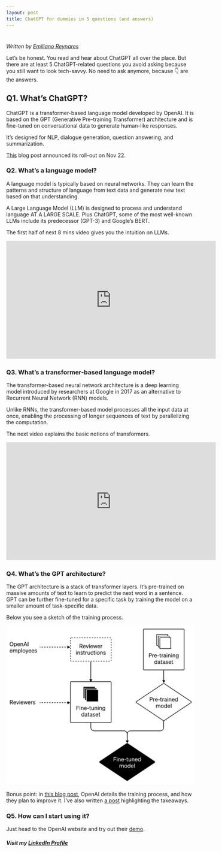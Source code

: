 ```yaml
---
layout: post
title: ChatGPT for dummies in 5 questions (and answers)
---
```

# 

*Written by [Emiliano Reynares](https://www.linkedin.com/in/ereynrs/)*

Let’s be honest. You read and hear about ChatGPT all over the place. But there are at least 5 ChatGPT-related questions you avoid asking because you still want to look tech-savvy. No need to ask anymore, because 👇 are the answers.

## Q1. What’s ChatGPT?
ChatGPT is a transformer-based language model developed by OpenAI. It is based on the GPT (Generative Pre-training Transformer) architecture and is fine-tuned on conversational data to generate human-like responses.

It’s designed for NLP, dialogue generation, question answering, and summarization.

[This](https://openai.com/blog/chatgpt/) blog post announced its roll-out on Nov 22.

### Q2. What’s a language model?
A language model is typically based on neural networks. They can learn the patterns and structure of language from text data and generate new text based on that understanding.

A Large Language Model (LLM) is designed to process and understand language AT A LARGE SCALE. Plus ChatGPT, some of the most well-known LLMs include its predecessor (GPT-3) and Google’s BERT.

The first half of next 8 mins video gives you the intuition on LLMs.

<iframe width="560" height="315" src="https://www.youtube.com/embed/lnA9DMvHtfI?si=8TJF2uYi1icQvIzc" title="YouTube video player" frameborder="0" allow="accelerometer; autoplay; clipboard-write; encrypted-media; gyroscope; picture-in-picture; web-share" allowfullscreen></iframe>

### Q3. What’s a transformer-based language model?
The transformer-based neural network architecture is a deep learning model introduced by researchers at Google in 2017 as an alternative to Recurrent Neural Network (RNN) models.

Unlike RNNs, the transformer-based model processes all the input data at once, enabling the processing of longer sequences of text by parallelizing the computation.

The next video explains the basic notions of transformers.

<iframe width="560" height="315" src="https://www.youtube.com/embed/ZXiruGOCn9s?si=vQkkhl7jdg13bIWn" title="YouTube video player" frameborder="0" allow="accelerometer; autoplay; clipboard-write; encrypted-media; gyroscope; picture-in-picture; web-share" allowfullscreen></iframe>

### Q4. What’s the GPT architecture?
The GPT architecture is a stack of transformer layers. It’s pre-trained on massive amounts of text to learn to predict the next word in a sentence. GPT can be further fine-tuned for a specific task by training the model on a smaller amount of task-specific data.

Below you see a sketch of the training process.

<center><img src="../_assets/chatgpt-training-process.png" width="500px" alt="ChatGPT training process. Image source: OpenAI blog" title="ChatGPT training process. Image source: OpenAI blog"/></center>

Bonus point: in [this blog post](https://openai.com/blog/how-should-ai-systems-behave/), OpenAI details the training process, and how they plan to improve it. I’ve also written [a post](https://medium.com/@ereynrs/how-openai-plans-to-improve-chatgpt-behavior-9f562a74b311) highlighting the takeaways.

### Q5. How can I start using it?
Just head to the OpenAI website and try out their [demo](https://chat.openai.com/chat).

##### Visit my [LinkedIn Profile](https://www.linkedin.com/in/ereynrs/)

